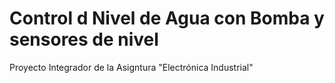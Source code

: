 # Control d Nivel de Agua con Bomba y sensores de nivel 
Proyecto Integrador de la Asigntura "Electrónica Industrial"
